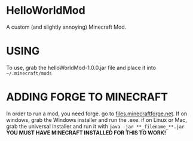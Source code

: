 # HelloWorldMod
A custom (and slightly annoying) Minecraft Mod.

# USING
To use, grab the helloWorldMod-1.0.0.jar file and place it into `~/.minecraft/mods`

# ADDING FORGE TO MINECRAFT
In order to run a mod, you need forge. go to [files.minecraftforge.net](files.minecraftforge.net "Forge Homepage"). If on windows, 
grab the Windows installer and run the .exe. if on Linux or Mac, grab the universal installer and run it with 
`java -jar **_filename_**.jar`
**YOU MUST HAVE MINECRAFT INSTALLED FOR THIS TO WORK!**
